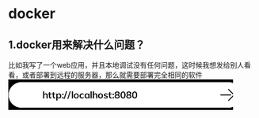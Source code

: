 # docker

## 1.docker用来解决什么问题？
比如我写了一个web应用，并且本地调试没有任何问题，这时候我想发给别人看看，或者部署到远程的服务器，那么就需要部署完全相同的软件
![web网站](assets\web应用.png)
